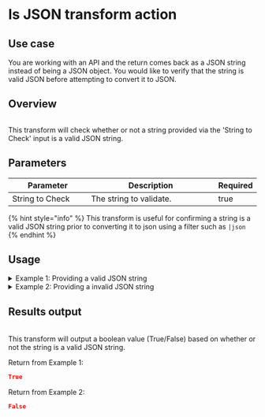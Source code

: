 # Is JSON transform action

## Use case

You are working with an API and the return comes back as a JSON string instead of being a JSON object. You would like to verify that the string is valid JSON before attempting to convert it to JSON.

## Overview

<figure><img src="../../../../.gitbook/assets/Screenshot 2025-03-28 at 11.22.11 AM.png" alt=""><figcaption></figcaption></figure>

This transform will check whether or not a string provided via the 'String to Check' input is a valid JSON string.

## Parameters

<table><thead><tr><th width="217">Parameter</th><th width="417.3333333333333">Description</th><th data-type="checkbox">Required</th></tr></thead><tbody><tr><td>String to Check</td><td>The string to validate.</td><td>true</td></tr></tbody></table>

{% hint style="info" %}
This transform is useful for confirming a string is a valid JSON string prior to converting it to json using a filter such as `|json`
{% endhint %}

## Usage

<details>

<summary>Example 1: Providing a valid JSON string</summary>

Input:

```
{"test":"test"}
```

</details>

<details>

<summary>Example 2: Providing a invalid JSON string</summary>

Input:

```
I am not a JSON string!
```

</details>

## Results output

\
This transform will output a boolean value (True/False) based on whether or not the string is a valid JSON string.

Return from Example 1:

```json
True
```

Return from Example 2:

```json
False
```
